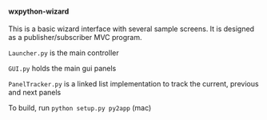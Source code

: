 #### wxpython-wizard

This is a basic wizard interface with several sample screens. It is designed as a publisher/subscriber MVC program. 

`Launcher.py` is the main controller

`GUI.py` holds the main gui panels

`PanelTracker.py` is a linked list implementation to track the current, previous and next panels

To build, run `python setup.py py2app` (mac)

